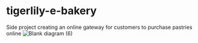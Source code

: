 # tigerlily-e-bakery

Side project creating an online gateway for customers to purchase pastries online
![Blank diagram (6)](https://user-images.githubusercontent.com/61228520/146536987-4e199183-2959-42dc-8cc6-dcdac8ab7ef4.png)
